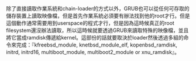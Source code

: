 除了直接讀取作業系統和chain-loader的方式以外，GRUB也可以從任何可存取的儲存裝置上讀取映像檔，但是首先作業系統必須要有辦法找到他的root才行。但是這個動作通常需要用到userspace的程式才行，但是因為這時候真正的root filesystem還沒辦法讀取，所以這時候就要透過GRUB來讀取特殊的映像檔，並且將它當成ramdisk傳遞給kernel。這部份的話就要取決於loader然後透過多組的命令來完成：『kfreebsd_module, knetbsd_module_elf, kopenbsd_ramdisk, initrd, initrd16, multiboot_module, multiboot2_module or xnu_ramdisk』。